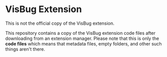 # VisBug Extension

This is not the official copy of the VisBug extension.

This repository contains a copy of the VisBug extension code files after downloading from an extension manager. Please note that this is only the **code files** which means that metadata files, empty folders, and other such things aren't there.
